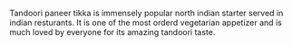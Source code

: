 Tandoori paneer tikka is immensely popular north indian starter served in indian resturants. It is one of the most orderd vegetarian appetizer and is much loved by everyone for its amazing tandoori taste.